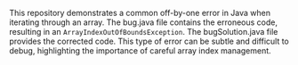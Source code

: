 This repository demonstrates a common off-by-one error in Java when iterating through an array. The bug.java file contains the erroneous code, resulting in an `ArrayIndexOutOfBoundsException`.  The bugSolution.java file provides the corrected code.  This type of error can be subtle and difficult to debug, highlighting the importance of careful array index management.
